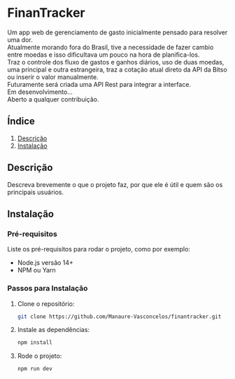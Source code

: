 # FinanTracker

Um app web de gerenciamento de gasto inicialmente pensado para resolver uma dor. <br/>
Atualmente morando fora do Brasil, tive a necessidade de fazer cambio entre moedas e isso dificultava um pouco na hora de planifica-los. <br/>
Traz o controle dos fluxo de gastos e ganhos diários, uso de duas moedas, uma principal e outra estrangeira, traz a cotação atual direto da API da Bitso ou inserir o valor manualmente. <br/>
Futuramente será criada uma API Rest para integrar a interface.<br/>
Em desenvolvimento... <br/>
Aberto a qualquer contribuição.

## Índice
1. [Descrição](#descrição)
2. [Instalação](#instalação)

## Descrição
Descreva brevemente o que o projeto faz, por que ele é útil e quem são os principais usuários.

## Instalação

### Pré-requisitos
Liste os pré-requisitos para rodar o projeto, como por exemplo:
- Node.js versão 14+
- NPM ou Yarn

### Passos para Instalação
1. Clone o repositório:
   ```bash
   git clone https://github.com/Manaure-Vasconcelos/finantracker.git
2. Instale as dependências:
    ```bash
    npm install
2. Rode o projeto:
    ```bash
    npm run dev